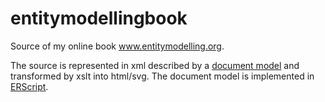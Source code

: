 # entitymodellingbook
Source of my online book www.entitymodelling.org. 

The source is represented in xml described by a [document model](www.github.com/JohnWCartmell/documentmodel) and transformed by xslt into html/svg.
The document model is implemented in [ERScript](www.github.com/John.W.Cartmell/ERScript). 
